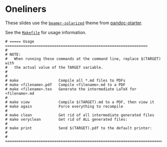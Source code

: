 # Oneliners

These slides use the [`beamer-solarized`] theme from [pandoc-starter].

[`beamer-solarized`]: https://github.com/jez/pandoc-starter/tree/master/beamer-solarized
[pandoc-starter]: https://github.com/jez/pandoc-starter

See the [`Makefile`](Makefile) for usage information.

```make
# ===== Usage ================================================================
#
# NOTE:
#   When running these commands at the command line, replace $(TARGET) with
#   the actual value of the TARGET variable.
#
#
# make                  Compile all *.md files to PDFs
# make <filename>.pdf   Compile <filename>.md to a PDF
# make <filename>.tex   Generate the intermediate LaTeX for <filename>.md
#
# make view             Compile $(TARGET).md to a PDF, then view it
# make again            Force everything to recompile
#
# make clean            Get rid of all intermediate generated files
# make veryclean        Get rid of ALL generated files:
#
# make print            Send $(TARGET).pdf to the default printer:
#
# ============================================================================
```
